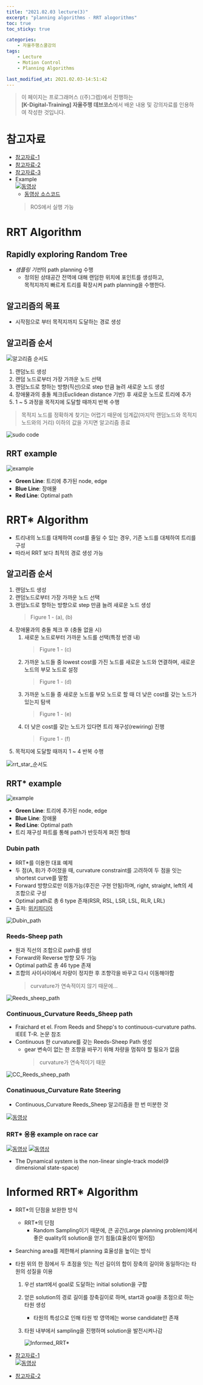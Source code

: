 ```yaml
---
title: "2021.02.03 lecture(3)"
excerpt: "planning algorithms - RRT alogorithms"
toc: true
toc_sticky: true

categories:
    - 자율주행스쿨강의
tags:
    - Lecture
    - Motion Control
    - Planning Algorithms

last_modified_at: 2021.02.03-14:51:42 
---
```


>이 페이지는 프로그래머스 ((주)그렙)에서 진행하는\
**[K-Digital-Training] 자율주행 데브코스**에서 배운 내용 및 강의자료를 인용하여 작성한 것입니다.

# 참고자료
- [참고자료-1](https://msc9533.github.io/irl-study-2020/algorithm/2020/04/24/RRT_RRTstar.html)
- [참고자료-2](https://pythonrobotics.readthedocs.io/en/latest/modules/path_planning.html#rapidly-exploring-random-trees-rrt)
- [참고자료-3](https://github.com/AtsushiSakai/PythonRobotics)
- Example\
[![동영상](https://img.youtube.com/vi/kjssdifs0DQ/0.jpg)](https://youtu.be/kjssdifs0DQ)
    - [동영상 소스코드](https://github.com/MaxMagazin/ma_rrt_path_plan)
    > ROS에서 실행 가능

# RRT Algorithm
## Rapidly exploring Random Tree
- *샘플링 기반*의 path planning 수행
    - 정의된 상태공간 전역에 대해 랜덤한 위치에 포인트를 생성하고,\
목적지까지 빠르게 트리를 확장시켜 path planning을 수행한다.

## 알고리즘의 목표
- 시작점으로 부터 목적지까지 도달하는 경로 생성

## 알고리즘 순서
![알고리즘 순서도](/assets/images/lecture/week10_imgs/rrt_01.png)
1. 랜덤노드 생성
2. 랜덤 노드로부터 가장 가까운 노드 선택
3. 랜덤노드로 향하는 방향(직선)으로 step 만큼 늘려 새로운 노드 생성
4. 장애물과의 충돌 체크(Euclidean distance 기반) 후 새로운 노드로 트리에 추가
5. 1 ~ 5 과정을 목적지에 도달할 때까지 반복 수행

> 목적지 노드를 정확하게 찾기는 어렵기 때문에 임계값(마지막 랜덤노드와 목적지 노드와의 거리) 이하의 값을 가지면 알고리즘 종료

![sudo code](/assets/images/lecture/week10_imgs/rrt_02.png)

## RRT example
![example](/assets/images/lecture/week10_imgs/rrt_03.png)

- **Green Line**: 트리에 추가된 node, edge
- **Blue Line**: 장애물
- **Red Line**: Optimal path

# RRT\* Algorithm
- 트리내의 노드를 대체하여 cost를 줄일 수 있는 경우, 기존 노드를 대체하여 트리를 구성
- 따라서 RRT 보다 최적의 경로 생성 가능

## 알고리즘 순서
1. 랜덤노드 생성
2. 랜덤노드로부터 가장 가까운 노드 선택
3. 랜덤노드로 향하는 방향으로 step 만큼 늘려 새로운 노드 생성
    > Figure 1 - (a), (b)
4. 장애물과의 충돌 체크 후 (충돌 없을 시)
    1. 새로운 노드로부터 가까운 노드를 선택(특정 반경 내)
        > Figure 1 - (c)
    2. 가까운 노드들 중 lowest cost를 가진 노드를 새로운 노드와 연결하며, 새로운 노드의 부모 노드로 설정
        > Figure 1 - (d)
    3. 가까운 노드들 중 새로운 노드를 부모 노드로 할 때 더 낮은 cost를 갖는 노드가 있는지 탐색
        > Figure 1 - (e)
    4. 더 낮은 cost를 갖는 노드가 있다면 트리 재구성(rewiring) 진행
        > Figure 1 - (f)
5. 목적지에 도달할 때까지 1 ~ 4 반복 수행

![rrt_star_순서도](/assets/images/lecture/week10_imgs/rrt_star_01.png)

## RRT\* example
![example](/assets/images/lecture/week10_imgs/rrt_star_02.png)

- **Green Line**: 트리에 추가된 node, edge
- **Blue Line**: 장애물
- **Red Line**: Optimal path
- 트리 재구성 파트를 통해 path가 반듯하게 펴진 형태

### Dubin path
- RRT\*를 이용한 대표 예제
- 두 점(A, B)가 주어졌을 때, curvature constraint를 고려하여 두 점을 잇는 shortest curve를 말함
- Forward 방향으로만 이동가능(후진은 구현 안됨)하며, right, straight, left의 세 조합으로 구성
- Optimal path로 총 6 type 존재(RSR, RSL, LSR, LSL, RLR, LRL)
- 출저: [위키피디아](https://en.wikipedia.org/wiki/Dubins_path)

![Dubin_path](/assets/images/lecture/week10_imgs/dubin_path.png)

### Reeds-Sheep path
- 원과 직선의 조합으로 path를 생성
- Forward와 Reverse 방향 모두 가능
- Optimal path로 총 46 type 존재
- 조합의 사이사이에서 차량이 정지한 후 조향각을 바꾸고 다시 이동해야함
    > curvature가 연속적이지 않기 때문에...

![Reeds_sheep_path](/assets/images/lecture/week10_imgs/reeds_sheep.png)

### Continuous_Curvature Reeds_Sheep path
- Fraichard et el. From Reeds and Shepp's to continuous-curvature paths. IEEE T-R. 논문 참조
- Continuous 한 curvature를 갖는 Reeds-Sheep Path 생성
    - gear 변속이 없는 한 조향을 바꾸기 위해 차량을 멈춰야 할 필요가 없음
        > curvature가 연속적이기 때문

![CC_Reeds_sheep_path](/assets/images/lecture/week10_imgs/cc_reeds_sheep.png)

### Conatinuous_Curvature Rate Steering
- Continuous_Curvature Reeds_Sheep 알고리즘을 한 번 미분한 것

[![동영상](https://img.youtube.com/vi/DLjeuGgDcTM/0.jpg)](https://youtu.be/DLjeuGgDcTM)

### RRT\* 응용 example on race car
[![동영상](https://img.youtube.com/vi/p3nZHnOWhrg/0.jpg)](https://youtu.be/p3nZHnOWhrg)
[![동영상](https://img.youtube.com/vi/KSB_9KE6fWI/0.jpg)](https://youtu.be/KSB_9KE6fWI)

- The Dynamical system is the non-linear single-track model(9 dimensional state-space)

# Informed RRT\* Algorithm
- RRT\*의 단점을 보완한 방식
    - RRT\*의 단점
        - Random Sampling이기 때문에, 큰 공간(Large planning problem)에서 좋은 quality의 solution을 얻기 힘듦(효율성이 떨어짐)
- Searching area를 제한해서 planning 효율성을 높이는 방식
- 타원 위의 한 점에서 두 초점을 잇는 직선 길이의 합이 장축의 길이와 동일하다는 타원의 성질을 이용


    1. 우선 start에서 goal로 도달하는 initial solution을 구함
    2. 얻은 solution의 경로 길이를 장축길이로 하며, start과 goal을 초점으로 하는 타원 생성
        - 타원의 특성으로 인해 타원 밖 영역에는 worse candidate만 존재
    3. 타원 내부에서 sampling을 진행하며 solution을 발전시켜나감

        ![Informed_RRT\*](/assets/images/lecture/week10_imgs/informed_rrt.png)

- [참고자료-1](https://arxiv.org/pdf/1404.2334.pdf)\
    [![동영상](https://img.youtube.com/vi/nsl-5MZfwu4/0.jpg)](https://youtu.be/nsl-5MZfwu4)


- [참고자료-2](https://scienceon.kisti.re.kr/srch/selectPORSrchArticle.do?cn=JAKO201620049013432&dbt=NART)



